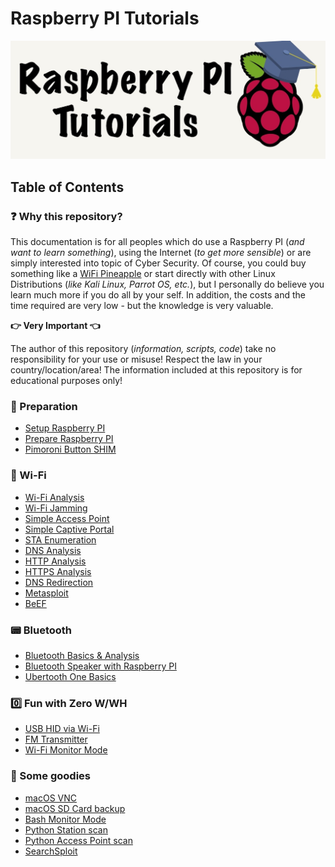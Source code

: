 # Raspberry PI Tutorials

![Raspberry PI Tutorials](./RaspberryPI-Tutorials.jpg)

## Table of Contents

### :question: Why this repository?

This documentation is for all peoples which do use a Raspberry PI (_and want to learn something_), using the Internet (_to get more sensible_) or are simply interested into topic of Cyber Security. Of course, you could buy something like a [WiFi Pineapple](https://www.hak5.org) or start directly with other Linux Distributions (_like Kali Linux, Parrot OS, etc._), but I personally do believe you learn much more if you do all by your self. In addition, the costs and the time required are very low - but the knowledge is very valuable.

**:point_right: Very Important :point_left:**

The author of this repository (_information, scripts, code_) take no responsibility for your use or misuse! Respect the law in your country/location/area! The information included at this repository is for educational purposes only!

### **:wrench: Preparation**

- [Setup Raspberry PI](./Setup)
- [Prepare Raspberry PI](./Preparation)
- [Pimoroni Button SHIM](./PimoroniButtonShim)

### **:satellite: Wi-Fi**

- [Wi-Fi Analysis](./WIFIAnalysis)
- [Wi-Fi Jamming](./WIFIJamming)
- [Simple Access Point](./AccessPoint)
- [Simple Captive Portal](./CaptivePortal)
- [STA Enumeration](./STAEnumeration)
- [DNS Analysis](./DNSAnalysis)
- [HTTP Analysis](./HTTPAnalysis)
- [HTTPS Analysis](./HTTPSAnalysis)
- [DNS Redirection](./DNSRedirection)
- [Metasploit](./Metasploit)
- [BeEF](./BeEF)

### **:pager: Bluetooth**
- [Bluetooth Basics & Analysis](./Bluetooth)
- [Bluetooth Speaker with Raspberry PI](./BluetoothSpeaker)
- [Ubertooth One Basics](./Ubertooth)

### **:zero: Fun with Zero W/WH**
- [USB HID via Wi-Fi](./Zero_WIFI_HID)
- [FM Transmitter](./FMTransmitter)
- [Wi-Fi Monitor Mode](./WIFIMonitor)

### **:gift: Some goodies**
- [macOS VNC](./Goodies/macOS_VNC)
- [macOS SD Card backup](./Goodies/macOS_Backup)
- [Bash Monitor Mode](./Goodies/BashMonitorMode)
- [Python Station scan](./Goodies/PythonStationScan)
- [Python Access Point scan](./Goodies/PythonAccessPointScan)
- [SearchSploit](./Goodies/SearchSploit)

